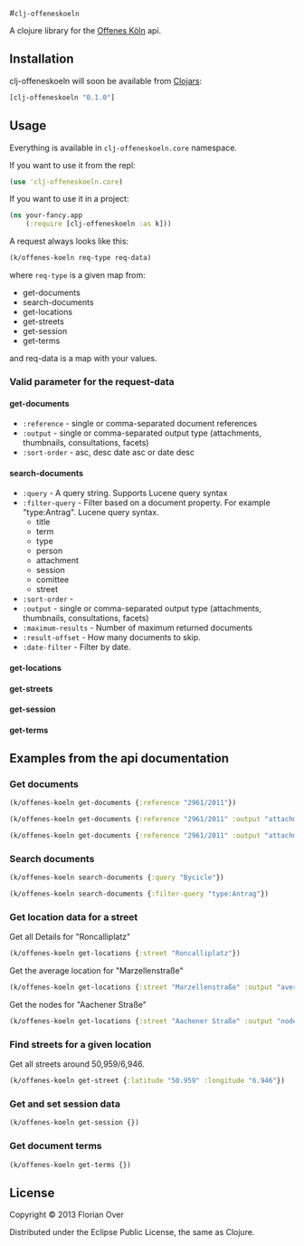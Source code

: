 #`clj-offeneskoeln`

A clojure library for the [Offenes Köln](www.offeneskoeln.de) api.

## Installation

clj-offeneskoeln will soon be available from [Clojars](http://clojars.org/clj-http):
```clojure
[clj-offeneskoeln "0.1.0"]
```

## Usage 

Everything is available in `clj-offeneskoeln.core` namespace.

If you want to use it from the repl:
```clojure
(use 'clj-offeneskoeln.core)
```

If you want to use it in a project:
```clojure
(ns your-fancy.app
    (:require [clj-offeneskoeln :as k]))
```

A request always looks like this:
```clojure
(k/offenes-koeln req-type req-data)
```
where `req-type` is a given map from:
* get-documents
* search-documents
* get-locations
* get-streets
* get-session
* get-terms

and req-data is a map with your values.

### Valid parameter for the request-data

#### get-documents

* `:reference` - single or comma-separated document references 
* `:output` - single or comma-separated output type (attachments, thumbnails, consultations, facets)
* `:sort-order` - asc, desc date asc or date desc 

#### search-documents

* `:query` - A query string. Supports Lucene query syntax
* `:filter-query` - Filter based on a document property. For example "type:Antrag". Lucene query syntax.
  * title
  * term
  * type
  * person
  * attachment
  * session
  * comittee
  * street
* `:sort-order` - 
* `:output` - single or comma-separated output type (attachments, thumbnails, consultations, facets) 
* `:maximum-results` - Number of maximum returned documents
* `:result-offset` - How many documents to skip.
* `:date-filter` - Filter by date.

#### get-locations

#### get-streets

#### get-session

#### get-terms 

## Examples from the api documentation

### Get documents

```clojure
(k/offenes-koeln get-documents {:reference "2961/2011"})
```

```clojure
(k/offenes-koeln get-documents {:reference "2961/2011" :output "attachments"})
```

```clojure
(k/offenes-koeln get-documents {:reference "2961/2011" :output "attachments,thumbnails"})
```

### Search documents

```clojure
(k/offenes-koeln search-documents {:query "Bycicle"})
```

```clojure
(k/offenes-koeln search-documents {:filter-query "type:Antrag"})
```

### Get location data for a street

Get all Details for "Roncalliplatz"
```clojure
(k/offenes-koeln get-locations {:street "Roncalliplatz"})
```

Get the average location for "Marzellenstraße"
```clojure
(k/offenes-koeln get-locations {:street "Marzellenstraße" :output "averages"})
```

Get the nodes for "Aachener Straße"
```clojure
(k/offenes-koeln get-locations {:street "Aachener Straße" :output "nodes"})
```

### Find streets for a given location

Get all streets around 50,959/6,946.
```clojure
(k/offenes-koeln get-street {:latitude "50.959" :longitude "6.946"})
```

### Get and set session data

```clojure
(k/offenes-koeln get-session {})
```

### Get document terms

```clojure
(k/offenes-koeln get-terms {})
```

## License

Copyright © 2013 Florian Over

Distributed under the Eclipse Public License, the same as Clojure.
